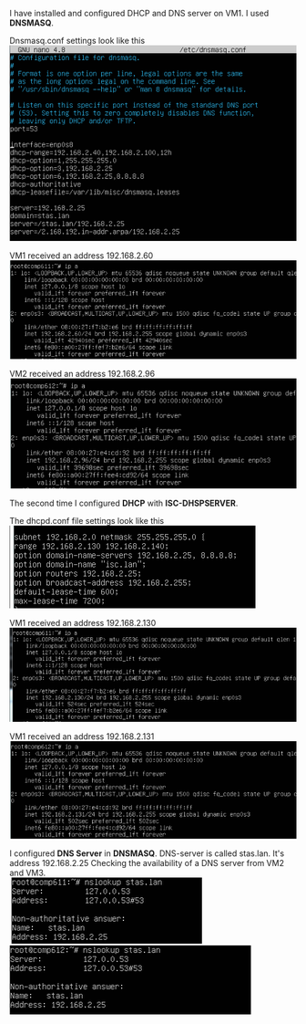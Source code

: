 I have installed and configured DHCP and DNS server on VM1. I used **DNSMASQ**.

Dnsmasq.conf settings look like this  
<img src="https://github.com/berkutov-stas/DevOps_online_Kiev_2021Q1/blob/main/m6/task%206.2/Dnsmasq.conf%20settings.png">

VM1 received an address 192.168.2.60  
<img src="https://github.com/berkutov-stas/DevOps_online_Kiev_2021Q1/blob/main/m6/task%206.2/Dnsmasq%20vm1%20dhcp%20addr.png">

VM2 received an address 192.168.2.96  
<img src="https://github.com/berkutov-stas/DevOps_online_Kiev_2021Q1/blob/main/m6/task%206.2/Dnsmasq%20vm2%20dhcp%20addr.png">

The second time I configured **DHCP** with **ISC-DHSPSERVER**.

The dhcpd.conf file settings look like this  
<img src="https://github.com/berkutov-stas/DevOps_online_Kiev_2021Q1/blob/main/m6/task%206.2/dhcpd.conf%20file%20configure.png">

VM1 received an address 192.168.2.130  
<img src="https://github.com/berkutov-stas/DevOps_online_Kiev_2021Q1/blob/main/m6/task%206.2/VM1%20isc-dhcp-server%20working.png">

VM1 received an address 192.168.2.131   
<img src="https://github.com/berkutov-stas/DevOps_online_Kiev_2021Q1/blob/main/m6/task%206.2/VM2%20isc-dhcp-server%20working.png">

I configured **DNS Server** in **DNSMASQ**.
DNS-server is called stas.lan. It's address 192.168.2.25
Checking the availability of a DNS server from VM2 and VM3.  
<img src="https://github.com/berkutov-stas/DevOps_online_Kiev_2021Q1/blob/main/m6/task%206.2/Dnsmasq%20vm1%20dns.png">
<img src="https://github.com/berkutov-stas/DevOps_online_Kiev_2021Q1/blob/main/m6/task%206.2/Dnsmasq%20vm2%20dns.png">

